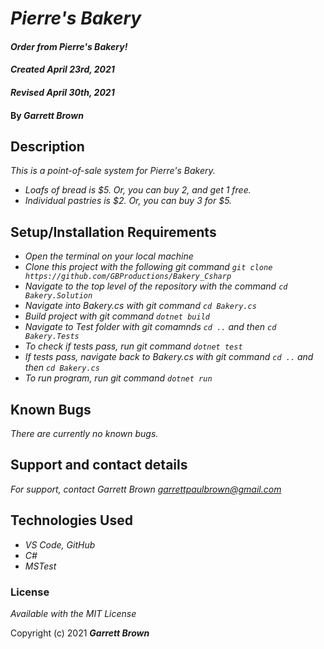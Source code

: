 # _Pierre's Bakery_

#### _Order from Pierre's Bakery!_ 
#### _Created April 23rd, 2021_
#### _Revised April 30th, 2021_

#### By _**Garrett Brown**_

## Description

_This is a point-of-sale system for Pierre's Bakery._
* _Loafs of bread is $5. Or, you can buy 2, and get 1 free._
* _Individual pastries is $2. Or, you can buy 3 for $5._

## Setup/Installation Requirements

* _Open the terminal on your local machine_
* _Clone this project with the following git command `git clone https://github.com/GBProductions/Bakery_Csharp`_
* _Navigate to the top level of the repository with the command `cd Bakery.Solution`_
* _Navigate into Bakery.cs with git command `cd Bakery.cs`_
* _Build project with git command `dotnet build`_
* _Navigate to Test folder with git comamnds `cd ..` and then `cd Bakery.Tests`_ 
* _To check if tests pass, run git command `dotnet test`_
* _If tests pass, navigate back to Bakery.cs with git command `cd ..` and then `cd Bakery.cs`_
* _To run program, run git command `dotnet run`_

## Known Bugs

_There are currently no known bugs._

## Support and contact details

_For support, contact Garrett Brown <garrettpaulbrown@gmail.com>_

## Technologies Used

* _VS Code, GitHub_
* _C#_
* _MSTest_

### License

*Available with the MIT License*

Copyright (c) 2021 **_Garrett Brown_**
